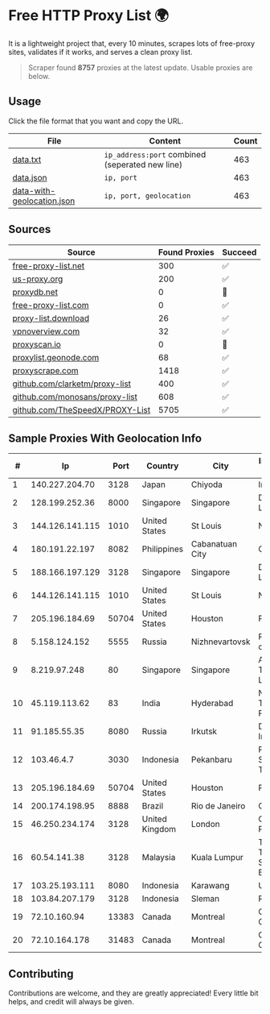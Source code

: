 
# Free HTTP Proxy List 🌍

It is a lightweight project that, every 10 minutes, scrapes lots of free-proxy sites, validates if it works, and serves a clean proxy list.


> Scraper found **8757** proxies at the latest update. Usable proxies are below.

## Usage

Click the file format that you want and copy the URL.


|File|Content|Count|
|----|-------|-----|
|[data.txt](https://raw.githubusercontent.com/themiralay/Proxy-List-World/master/data.txt)|`ip_address:port` combined (seperated new line)|463|
|[data.json](https://raw.githubusercontent.com/themiralay/Proxy-List-World/master/data.json)|`ip, port`|463|
|[data-with-geolocation.json](https://raw.githubusercontent.com/themiralay/Proxy-List-World/master/data-with-geolocation.json)|`ip, port, geolocation`|463|

## Sources

|Source|Found Proxies|Succeed|
|------|-------------|-------|
|[free-proxy-list.net](https://free-proxy-list.net)|300|✅|
|[us-proxy.org](https://www.us-proxy.org)|200|✅|
|[proxydb.net](http://proxydb.net)|0|🚫|
|[free-proxy-list.com](https://free-proxy-list.com/?page=&port=&type%5B%5D=http&type%5B%5D=https&up_time=0&search=Search)|0|✅|
|[proxy-list.download](https://www.proxy-list.download/HTTP)|26|✅|
|[vpnoverview.com](https://vpnoverview.com/privacy/anonymous-browsing/free-proxy-servers)|32|✅|
|[proxyscan.io](https://www.proxyscan.io)|0|🚫|
|[proxylist.geonode.com](https://proxylist.geonode.com/api/proxy-list?limit=300&page=1&sort_by=lastChecked&sort_type=desc&protocols=http,https)|68|✅|
|[proxyscrape.com](https://api.proxyscrape.com/v2/?request=displayproxies&protocol=http&timeout=10000&country=all&ssl=all&anonymity=all)|1418|✅|
|[github.com/clarketm/proxy-list](https://raw.githubusercontent.com/clarketm/proxy-list/master/proxy-list-raw.txt)|400|✅|
|[github.com/monosans/proxy-list](https://raw.githubusercontent.com/monosans/proxy-list/main/proxies/http.txt)|608|✅|
|[github.com/TheSpeedX/PROXY-List](https://raw.githubusercontent.com/TheSpeedX/PROXY-List/master/http.txt)|5705|✅|


## Sample Proxies With Geolocation Info

|#|Ip|Port|Country|City|Internet Service Provider|
|-|--|----|-------|----|-------------------------|
|1|140.227.204.70|3128|Japan|Chiyoda|InfoSphere|
|2|128.199.252.36|8000|Singapore|Singapore|DigitalOcean, LLC|
|3|144.126.141.115|1010|United States|St Louis|Nubes, LLC|
|4|180.191.22.197|8082|Philippines|Cabanatuan City|Globe Telecom|
|5|188.166.197.129|3128|Singapore|Singapore|DigitalOcean, LLC|
|6|144.126.141.115|1010|United States|St Louis|Nubes, LLC|
|7|205.196.184.69|50704|United States|Houston|Phonoscope|
|8|5.158.124.152|5555|Russia|Nizhnevartovsk|Pride Limited company|
|9|8.219.97.248|80|Singapore|Singapore|Alibaba (US) Technology Co., Ltd.|
|10|45.119.113.62|83|India|Hyderabad|Netrun Technologies PVT LTD|
|11|91.185.55.35|8080|Russia|Irkutsk|Delovaya Set' - Irkutsk|
|12|103.46.4.7|3030|Indonesia|Pekanbaru|PT Akses Sentral Teknologi|
|13|205.196.184.69|50704|United States|Houston|Phonoscope|
|14|200.174.198.95|8888|Brazil|Rio de Janeiro|Claro S.A|
|15|46.250.234.174|3128|United Kingdom|London|Contabo Asia Private Limited|
|16|60.54.141.38|3128|Malaysia|Kuala Lumpur|TM TECHNOLOGY SERVICES SDN BHD|
|17|103.25.193.111|8080|Indonesia|Karawang|UNINA|
|18|103.84.207.179|3128|Indonesia|Sleman|Rumahweb|
|19|72.10.160.94|13383|Canada|Montreal|GloboTech Communications|
|20|72.10.164.178|31483|Canada|Montreal|GloboTech Communications|



## Contributing

Contributions are welcome, and they are greatly appreciated! Every
little bit helps, and credit will always be given.

